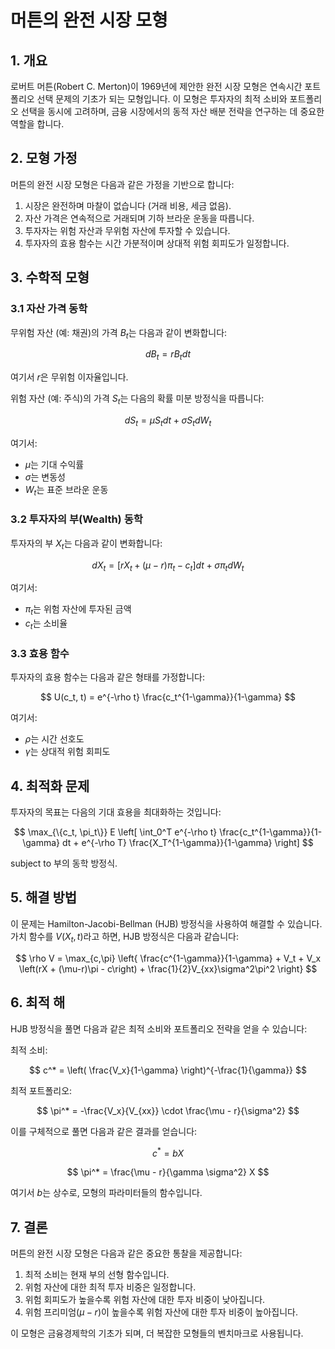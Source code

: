 # 머튼의 완전 시장 모형

## 1. 개요

로버트 머튼(Robert C. Merton)이 1969년에 제안한 완전 시장 모형은 연속시간 포트폴리오 선택 문제의 기초가 되는 모형입니다. 이 모형은 투자자의 최적 소비와 포트폴리오 선택을 동시에 고려하며, 금융 시장에서의 동적 자산 배분 전략을 연구하는 데 중요한 역할을 합니다.

## 2. 모형 가정

머튼의 완전 시장 모형은 다음과 같은 가정을 기반으로 합니다:

1. 시장은 완전하며 마찰이 없습니다 (거래 비용, 세금 없음).
2. 자산 가격은 연속적으로 거래되며 기하 브라운 운동을 따릅니다.
3. 투자자는 위험 자산과 무위험 자산에 투자할 수 있습니다.
4. 투자자의 효용 함수는 시간 가분적이며 상대적 위험 회피도가 일정합니다.

## 3. 수학적 모형

### 3.1 자산 가격 동학

무위험 자산 (예: 채권)의 가격 $B_t$는 다음과 같이 변화합니다:

$$
dB_t = rB_t dt
$$

여기서 $r$은 무위험 이자율입니다.

위험 자산 (예: 주식)의 가격 $S_t$는 다음의 확률 미분 방정식을 따릅니다:

$$
dS_t = \mu S_t dt + \sigma S_t dW_t
$$

여기서:
- $\mu$는 기대 수익률
- $\sigma$는 변동성
- $W_t$는 표준 브라운 운동

### 3.2 투자자의 부(Wealth) 동학

투자자의 부 $X_t$는 다음과 같이 변화합니다:

$$
dX_t = [rX_t + (\mu - r)\pi_t - c_t] dt + \sigma \pi_t dW_t
$$

여기서:
- $\pi_t$는 위험 자산에 투자된 금액
- $c_t$는 소비율

### 3.3 효용 함수

투자자의 효용 함수는 다음과 같은 형태를 가정합니다:

$$
U(c_t, t) = e^{-\rho t} \frac{c_t^{1-\gamma}}{1-\gamma}
$$

여기서:
- $\rho$는 시간 선호도
- $\gamma$는 상대적 위험 회피도

## 4. 최적화 문제

투자자의 목표는 다음의 기대 효용을 최대화하는 것입니다:

$$
\max_{\{c_t, \pi_t\}} E \left[ \int_0^T e^{-\rho t} \frac{c_t^{1-\gamma}}{1-\gamma} dt + e^{-\rho T} \frac{X_T^{1-\gamma}}{1-\gamma} \right]
$$

subject to 부의 동학 방정식.

## 5. 해결 방법

이 문제는 Hamilton-Jacobi-Bellman (HJB) 방정식을 사용하여 해결할 수 있습니다. 가치 함수를 $V(X_t, t)$라고 하면, HJB 방정식은 다음과 같습니다:

$$
\rho V = \max_{c,\pi} \left{ \frac{c^{1-\gamma}}{1-\gamma} + V_t + V_x \left(rX + (\mu-r)\pi - c\right) + \frac{1}{2}V_{xx}\sigma^2\pi^2 \right}
$$

## 6. 최적 해

HJB 방정식을 풀면 다음과 같은 최적 소비와 포트폴리오 전략을 얻을 수 있습니다:

최적 소비:

$$
c^* = \left( \frac{V_x}{1-\gamma} \right)^{-\frac{1}{\gamma}}
$$

최적 포트폴리오:

$$
\pi^* = -\frac{V_x}{V_{xx}} \cdot \frac{\mu - r}{\sigma^2}
$$

이를 구체적으로 풀면 다음과 같은 결과를 얻습니다:

$$
c^* = bX
$$

$$
\pi^* = \frac{\mu - r}{\gamma \sigma^2} X
$$

여기서 $b$는 상수로, 모형의 파라미터들의 함수입니다.

## 7. 결론

머튼의 완전 시장 모형은 다음과 같은 중요한 통찰을 제공합니다:

1. 최적 소비는 현재 부의 선형 함수입니다.
2. 위험 자산에 대한 최적 투자 비중은 일정합니다.
3. 위험 회피도가 높을수록 위험 자산에 대한 투자 비중이 낮아집니다.
4. 위험 프리미엄($\mu - r$)이 높을수록 위험 자산에 대한 투자 비중이 높아집니다.

이 모형은 금융경제학의 기초가 되며, 더 복잡한 모형들의 벤치마크로 사용됩니다.
